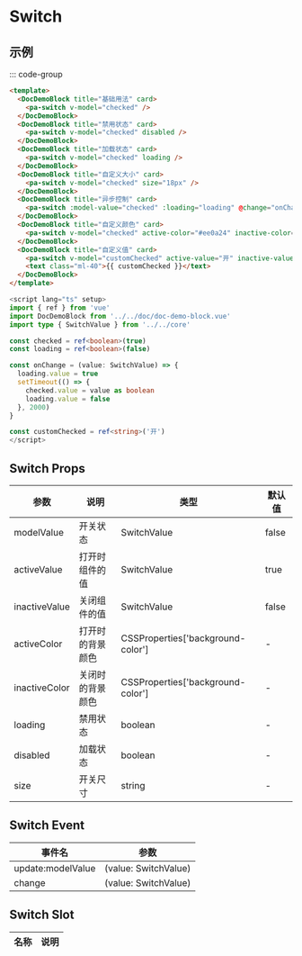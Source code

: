 # Switch

## 示例

<!--codes start-->

::: code-group

```html [template]
<template>
  <DocDemoBlock title="基础用法" card>
    <pa-switch v-model="checked" />
  </DocDemoBlock>
  <DocDemoBlock title="禁用状态" card>
    <pa-switch v-model="checked" disabled />
  </DocDemoBlock>
  <DocDemoBlock title="加载状态" card>
    <pa-switch v-model="checked" loading />
  </DocDemoBlock>
  <DocDemoBlock title="自定义大小" card>
    <pa-switch v-model="checked" size="18px" />
  </DocDemoBlock>
  <DocDemoBlock title="异步控制" card>
    <pa-switch :model-value="checked" :loading="loading" @change="onChange" />
  </DocDemoBlock>
  <DocDemoBlock title="自定义颜色" card>
    <pa-switch v-model="checked" active-color="#ee0a24" inactive-color="#aaa" />
  </DocDemoBlock>
  <DocDemoBlock title="自定义值" card>
    <pa-switch v-model="customChecked" active-value="开" inactive-value="关" />
    <text class="ml-40">{{ customChecked }}</text>
  </DocDemoBlock>
</template>
```
```ts [script]
<script lang="ts" setup>
import { ref } from 'vue'
import DocDemoBlock from '../../doc/doc-demo-block.vue'
import type { SwitchValue } from '../../core'

const checked = ref<boolean>(true)
const loading = ref<boolean>(false)

const onChange = (value: SwitchValue) => {
  loading.value = true
  setTimeout(() => {
    checked.value = value as boolean
    loading.value = false
  }, 2000)
}

const customChecked = ref<string>('开')
</script>
```

<!--codes end-->

## Switch Props

<!--props start-->

| 参数 | 说明 | 类型 | 默认值 |
| --- | ----- | --- | --- |
| modelValue | 开关状态 | SwitchValue |  false |
| activeValue | 打开时组件的值 | SwitchValue |  true |
| inactiveValue | 关闭组件的值 | SwitchValue |  false |
| activeColor | 打开时的背景颜色 | CSSProperties['background-color'] | - |
| inactiveColor | 关闭时的背景颜色 | CSSProperties['background-color'] | - |
| loading | 禁用状态 | boolean | - |
| disabled | 加载状态 | boolean | - |
| size | 开关尺寸 | string | - |

<!--props end-->

## Switch Event

<!--event start-->

| 事件名 | 参数 |
| --- | --- |
| update:modelValue | (value: SwitchValue)  |
| change | (value: SwitchValue)  |

<!--event end-->

## Switch Slot

<!--slot start-->

| 名称 | 说明 |
| --- | --- |


<!--slot end-->


